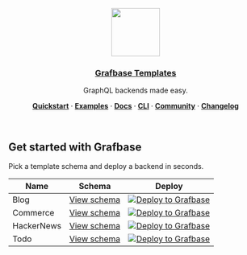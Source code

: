 <p align="center">
  <a href="https://grafbase.com">
    <img src="https://grafbase.com/images/other/grafbase-logo-circle.png" height="96">
    <h3 align="center">Grafbase Templates</h3>
  </a>
</p>

<p align="center">
 GraphQL backends made easy.
</p>

<p align="center">
  <a href="https://grafbase.com/docs/quickstart/get-started"><strong>Quickstart</strong></a> ·
  <a href="/examples"><strong>Examples</strong></a> ·
  <a href="https://grafbase.com/docs"><strong>Docs</strong></a> ·
  <a href="https://grafbase.com/cli"><strong>CLI</strong></a> ·
  <a href="https://grafbase.com/community"><strong>Community</strong></a> ·
  <a href="https://grafbase.com/changelog"><strong>Changelog</strong></a>
</p>
<br/>

## Get started with Grafbase

Pick a template schema and deploy a backend in seconds.

| Name       | Schema                                             | Deploy                                                                                                                                                                                   |
| ---------- | -------------------------------------------------- | ---------------------------------------------------------------------------------------------------------------------------------------------------------------------------------------- |
| Blog       | [View schema](/blog/grafbase/schema.graphql)       | [![Deploy to Grafbase](https://grafbase.com/button)](https://grafbase.com/new/configure?template=Blog&source=https%3A%2F%2Fgithub.com%2Fgrafbase%2Ftemplates%2Ftree%2Fmain%2Fblog)       |
| Commerce   | [View schema](/commerce/grafbase/schema.graphql)   | [![Deploy to Grafbase](https://grafbase.com/button)](https://grafbase.com/new/configure?template=Blog&source=https%3A%2F%2Fgithub.com%2Fgrafbase%2Ftemplates%2Ftree%2Fmain%2Fcommerce)   |
| HackerNews | [View schema](/hackernews/grafbase/schema.graphql) | [![Deploy to Grafbase](https://grafbase.com/button)](https://grafbase.com/new/configure?template=Blog&source=https%3A%2F%2Fgithub.com%2Fgrafbase%2Ftemplates%2Ftree%2Fmain%2Fhackernews) |
| Todo       | [View schema](/todo/grafbase/schema.graphql)       | [![Deploy to Grafbase](https://grafbase.com/button)](https://grafbase.com/new/configure?template=Blog&source=https%3A%2F%2Fgithub.com%2Fgrafbase%2Ftemplates%2Ftree%2Fmain%2Ftodo)       |
